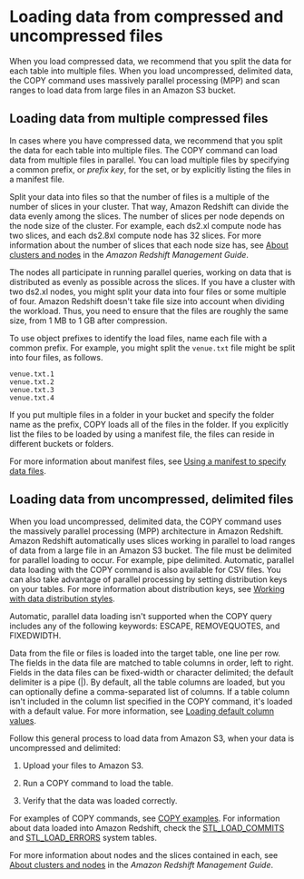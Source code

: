 # Loading data from compressed and uncompressed files<a name="t_splitting-data-files"></a>

When you load compressed data, we recommend that you split the data for each table into multiple files\. When you load uncompressed, delimited data, the COPY command uses massively parallel processing \(MPP\) and scan ranges to load data from large files in an Amazon S3 bucket\.

## Loading data from multiple compressed files<a name="t_splitting-data-files-compressed"></a>

In cases where you have compressed data, we recommend that you split the data for each table into multiple files\. The COPY command can load data from multiple files in parallel\. You can load multiple files by specifying a common prefix, or *prefix key*, for the set, or by explicitly listing the files in a manifest file\.

Split your data into files so that the number of files is a multiple of the number of slices in your cluster\. That way, Amazon Redshift can divide the data evenly among the slices\. The number of slices per node depends on the node size of the cluster\. For example, each ds2\.xl compute node has two slices, and each ds2\.8xl compute node has 32 slices\. For more information about the number of slices that each node size has, see [About clusters and nodes](https://docs.aws.amazon.com/redshift/latest/mgmt/working-with-clusters.html#rs-about-clusters-and-nodes) in the *Amazon Redshift Management Guide*\. 

The nodes all participate in running parallel queries, working on data that is distributed as evenly as possible across the slices\. If you have a cluster with two ds2\.xl nodes, you might split your data into four files or some multiple of four\. Amazon Redshift doesn't take file size into account when dividing the workload\. Thus, you need to ensure that the files are roughly the same size, from 1 MB to 1 GB after compression\. 

To use object prefixes to identify the load files, name each file with a common prefix\. For example, you might split the `venue.txt` file might be split into four files, as follows\.

```
venue.txt.1
venue.txt.2
venue.txt.3
venue.txt.4
```

If you put multiple files in a folder in your bucket and specify the folder name as the prefix, COPY loads all of the files in the folder\. If you explicitly list the files to be loaded by using a manifest file, the files can reside in different buckets or folders\.

For more information about manifest files, see [Using a manifest to specify data files](r_COPY_command_examples.md#copy-command-examples-manifest)\.

## Loading data from uncompressed, delimited files<a name="t_splitting-data-files-uncompressed"></a>

When you load uncompressed, delimited data, the COPY command uses the massively parallel processing \(MPP\) architecture in Amazon Redshift\. Amazon Redshift automatically uses slices working in parallel to load ranges of data from a large file in an Amazon S3 bucket\. The file must be delimited for parallel loading to occur\. For example, pipe delimited\. Automatic, parallel data loading with the COPY command is also available for CSV files\. You can also take advantage of parallel processing by setting distribution keys on your tables\. For more information about distribution keys, see [Working with data distribution styles](t_Distributing_data.md)\.

Automatic, parallel data loading isn't supported when the COPY query includes any of the following keywords: ESCAPE, REMOVEQUOTES, and FIXEDWIDTH\.

Data from the file or files is loaded into the target table, one line per row\. The fields in the data file are matched to table columns in order, left to right\. Fields in the data files can be fixed\-width or character delimited; the default delimiter is a pipe \(\|\)\. By default, all the table columns are loaded, but you can optionally define a comma\-separated list of columns\. If a table column isn't included in the column list specified in the COPY command, it's loaded with a default value\. For more information, see [Loading default column values](c_loading_default_values.md)\.

Follow this general process to load data from Amazon S3, when your data is uncompressed and delimited:

1. Upload your files to Amazon S3\.

1. Run a COPY command to load the table\. 

1. Verify that the data was loaded correctly\.

For examples of COPY commands, see [COPY examples](r_COPY_command_examples.md)\. For information about data loaded into Amazon Redshift, check the [STL\_LOAD\_COMMITS](r_STL_LOAD_COMMITS.md) and [STL\_LOAD\_ERRORS](r_STL_LOAD_ERRORS.md) system tables\. 

For more information about nodes and the slices contained in each, see [About clusters and nodes](https://docs.aws.amazon.com/redshift/latest/mgmt/working-with-clusters.html#rs-about-clusters-and-nodes) in the *Amazon Redshift Management Guide*\.